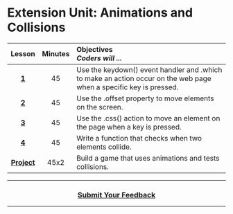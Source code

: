 # Extension Unit: Animations and Collisions







|Lesson|Minutes|Objectives <br> *Coders will ...*|
|:-------:|:-------:|:-------|
|[**1**](https://drive.google.com/open?id=1GgPDegMrRgZKDDgKiXtG_Mi8q1l98rn-OfIZUhM4kt0)|45| Use the keydown() event handler and .which to make an action occur on the web page when a specific key is pressed. |
|[**2**](https://drive.google.com/open?id=1NodL2iFywnDoVYm-Jj0-M9glNE2rzFwx09CZlZ-ZU5A)|45| Use the .offset property to move elements on the screen.|
|[**3**](https://drive.google.com/open?id=1KAvJK-MuSZZwv9zJMT_Jjm1LW3afeXgpD572-RVQ8c8)|45|Use the .css() action to move an element on the page when a key is pressed.|
|[**4**](https://drive.google.com/open?id=1M_BdQgpWWL4KoFZCR8Zdl85a0J6SkpgwBDegZudygUA)|45| Write a function that checks when two elements collide.|
|[**Project**](https://drive.google.com/open?id=1K59Xd9JByYCMR_lAoH5HcwmKiJBKEamtWORee-5GwvQ)|45x2| Build a game that uses animations and tests collisions. |



----
<h3 align="center"><a href="https://docs.google.com/forms/d/e/1FAIpQLSeLpI-m6UKvIxk97F8R1iidFRaYXJ3dfcUuIjx2Pz0WMfO1SA/viewform">Submit Your Feedback</a>  </h3>

----



